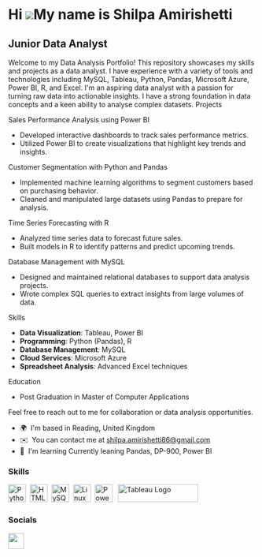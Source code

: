 Hi ![](https://user-images.githubusercontent.com/18350557/176309783-0785949b-9127-417c-8b55-ab5a4333674e.gif)My name is Shilpa Amirishetti
==========================================================================================================================================

Junior Data Analyst
-------------------

Welcome to my Data Analysis Portfolio! This repository showcases my skills and projects as a data analyst. I have experience with a variety of tools and technologies including MySQL, Tableau, Python, Pandas, Microsoft Azure, Power BI, R, and Excel. I'm an aspiring data analyst with a passion for turning raw data into actionable insights. I have a strong foundation in data concepts and a keen ability to analyse complex datasets.
Projects

 Sales Performance Analysis using Power BI
- Developed interactive dashboards to track sales performance metrics.
- Utilized Power BI to create visualizations that highlight key trends and insights.

Customer Segmentation with Python and Pandas
- Implemented machine learning algorithms to segment customers based on purchasing behavior.
- Cleaned and manipulated large datasets using Pandas to prepare for analysis.

 Time Series Forecasting with R
- Analyzed time series data to forecast future sales.
- Built models in R to identify patterns and predict upcoming trends.

Database Management with MySQL
- Designed and maintained relational databases to support data analysis projects.
- Wrote complex SQL queries to extract insights from large volumes of data.

 Skills
- **Data Visualization**: Tableau, Power BI
- **Programming**: Python (Pandas), R
- **Database Management**: MySQL
- **Cloud Services**: Microsoft Azure
- **Spreadsheet Analysis**: Advanced Excel techniques

Education
- Post Graduation in Master of Computer Applications

 
Feel free to reach out to me for collaboration or data analysis opportunities.


* 🌍  I'm based in Reading, United Kingdom
* ✉️  You can contact me at [shilpa.amirishetti86@gmail.com](mailto:shilpa.amirishetti86@gmail.com)
* 🧠  I'm learning Currently leaning Pandas, DP-900, Power BI

### Skills

<p align="left">
<a href="https://www.python.org/" target="_blank" rel="noreferrer"><img src="https://raw.githubusercontent.com/danielcranney/readme-generator/main/public/icons/skills/python-colored.svg" width="36" height="36" alt="Python" /></a>&nbsp;&nbsp;<a href="https://developer.mozilla.org/en-US/docs/Glossary/HTML5" target="_blank" rel="noreferrer"><img src="https://raw.githubusercontent.com/danielcranney/readme-generator/main/public/icons/skills/html5-colored.svg" width="36" height="36" alt="HTML5" /></a>&nbsp;&nbsp;<a href="https://www.mysql.com/" target="_blank" rel="noreferrer"><img src="https://raw.githubusercontent.com/danielcranney/readme-generator/main/public/icons/skills/mysql-colored.svg" width="36" height="36" alt="MySQL" /></a>&nbsp;&nbsp;<a href="https://www.linux.org" target="_blank" rel="noreferrer"><img src="https://raw.githubusercontent.com/danielcranney/readme-generator/main/public/icons/skills/linux-colored.svg" width="36" height="36" alt="Linux" /></a>&nbsp;&nbsp;<a href="https://app.powerbi.com/" target="_blank" rel="noreferrer"><img src="https://cdn.worldvectorlogo.com/logos/power-bi.svg" width="36" height="36" alt="PowerBI" /></a>&nbsp;&nbsp;
   <a href="https://tableau.com/" target="_blank" rel="noreferrer; return false;"><img src="https://raw.githubusercontent.com/gilbarbara/logos/main/logos/tableau.svg" width="163" height="36" alt="Tableau Logo" /></a>&nbsp;&nbsp;
</p>


### Socials

<p align="left"> <a href="https://www.github.com/Shilpa-Amirishetti" target="_blank" rel="noreferrer"> <picture> <source media="(prefers-color-scheme: dark)" srcset="https://raw.githubusercontent.com/danielcranney/readme-generator/main/public/icons/socials/github-dark.svg" /> <source media="(prefers-color-scheme: light)" srcset="https://raw.githubusercontent.com/danielcranney/readme-generator/main/public/icons/socials/github.svg" /> <img src="https://raw.githubusercontent.com/danielcranney/readme-generator/main/public/icons/socials/github.svg" width="32" height="32" /> </picture> </a></p>
